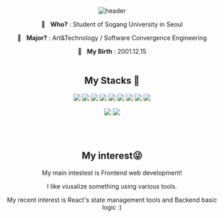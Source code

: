 <div align="center">
  
![header](https://capsule-render.vercel.app/api?type=soft&color=0:EEFF00,100:a82da8&height=200&section=header&text=Inyoung&fontSize=90&stroke=c6d0ce)
</div>



<p align="center" font-size=30> 🏫&nbsp;&nbsp;&nbsp;<b>Who?</b> : Student of Sogang University in Seoul </h3>
<p align="center"> 📖&nbsp;&nbsp;&nbsp;<b>Major?</b> : Art&Technology / Software Convergence Engineering </h3>
<p align="center"> 🎉&nbsp;&nbsp;&nbsp;<b>My Birth</b> : 2001.12.15</h3>


<br>
<br>

<h2 align="center">My Stacks 🚀</h2>
<p align="center"> 
<img src="https://img.shields.io/badge/html5-E34F26?style=for-the-badge&logo=html5&logoColor=white"> 
<img src="https://img.shields.io/badge/css-1572B6?style=for-the-badge&logo=css3&logoColor=white"> 
<img src="https://img.shields.io/badge/javascript-F7DF1E?style=for-the-badge&logo=javascript&logoColor=black">
<img src="https://img.shields.io/badge/p5.js-ED225D?style=for-the-badge&logo=p5dotjs&logoColor=white">  
<img src="https://img.shields.io/badge/react.js-61DAFB?style=for-the-badge&logo=react&logoColor=black">
  <img src="https://img.shields.io/badge/recoil-3578E5?style=for-the-badge&logo=recoil&logoColor=black">
<img src="https://img.shields.io/badge/python-3776AB?style=for-the-badge&logo=python&logoColor=white">
<img src="https://img.shields.io/badge/git-F05032?style=for-the-badge&logo=git&logoColor=white">
<img src="https://img.shields.io/badge/github-181717?style=for-the-badge&logo=github&logoColor=white">

         
</p>

<p align="center">
  <img src="https://img.shields.io/badge/premierepro-9999FF?style=for-the-badge&logo=adobepremierepro&logoColor=white">
  <img src="https://img.shields.io/badge/figma-F24E1E?style=for-the-badge&logo=figma&logoColor=white">
</p>
<br>
<br>
<h2 align="center"> My interest😜 </h2>
  <p align ="center">My main intestest is Frontend web development!</p>
  <p align ="center">I like viusalize something using various tools.</p>
  <p align ="center"> My recent interest is React's state management tools and Backend basic logic :) </p>
  


        
<!--
**rmdnps10/rmdnps10** is a ✨ _special_ ✨ repository because its `README.md` (this file) appears on your GitHub profile.

Here are some ideas to get you started:

- 🔭 I’m currently working on ...
- 🌱 I’m currently learning ...
- 👯 I’m looking to collaborate on ...
- 🤔 I’m looking for help with ...
- 💬 Ask me about ...
- 📫 How to reach me: ...
- 😄 Pronouns: ...
- ⚡ Fun fact: ...
-->
